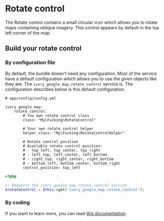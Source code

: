 # Rotate control

The Rotate control contains a small circular icon which allows you to rotate maps containing oblique imagery. This
control appears by default in the top left corner of the map.

## Build your rotate control

### By configuration file

By default, the bundle doesn't need any configuration. Most of the service have a default configuration which allows
you to use the given objects like they are. The ``ivory_google_map.rotate_control`` service is. The configuration
describes below is this default configuration.

```
# app/config/config.yml

ivory_google_map:
    rotate_control:
        # You own rotate control class
        class: "My\Fucking\RotateControl"

        # Your own rotate control helper
        helper_class: "My\Fucking\RotateControlHelper"

        # Rotate control position
        # Available rotate control position:
        # - top_left, top_center, top_right
        # - left_top, left_center, left_bottom
        # - right_top, right_center, right_bottom
        # - bottom_left, bottom_center, bottom_right
        control_position: top_left
```

``` php
<?php

// Requests the ivory google map rotate control service
$rotateControl = $this->get('ivory_google_map.rotate_control');
```

### By coding

If you want to learn more, you can read
[this documentation](https://github.com/egeloen/ivory-google-map/blob/master/doc/usage/controls/rotate.md).
